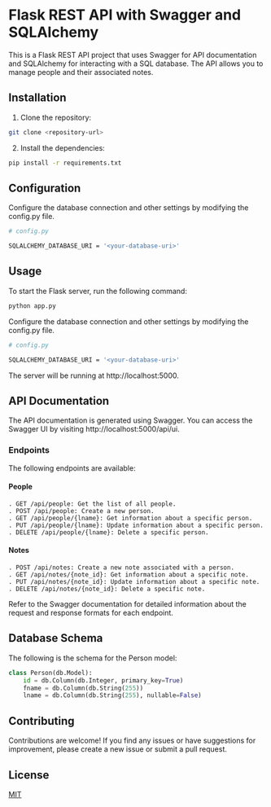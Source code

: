 # Flask REST API with Swagger and SQLAlchemy

This is a Flask REST API project that uses Swagger for API documentation and SQLAlchemy for interacting with a SQL database. The API allows you to manage people and their associated notes.

## Installation

1. Clone the repository:

```bash
git clone <repository-url>
```
2. Install the dependencies:

```bash
pip install -r requirements.txt
```

##  Configuration

Configure the database connection and other settings by modifying the config.py file.

```bash
# config.py

SQLALCHEMY_DATABASE_URI = '<your-database-uri>'
```

## Usage

To start the Flask server, run the following command:

```bash
python app.py

```

Configure the database connection and other settings by modifying the config.py file.

```bash
# config.py

SQLALCHEMY_DATABASE_URI = '<your-database-uri>'
```
The server will be running at http://localhost:5000.



## API Documentation

The API documentation is generated using Swagger. You can access the Swagger UI by visiting http://localhost:5000/api/ui.

###  Endpoints
The following endpoints are available:

#### People
    . GET /api/people: Get the list of all people.
    . POST /api/people: Create a new person.
    . GET /api/people/{lname}: Get information about a specific person.
    . PUT /api/people/{lname}: Update information about a specific person.
    . DELETE /api/people/{lname}: Delete a specific person.

#### Notes
    . POST /api/notes: Create a new note associated with a person.
    . GET /api/notes/{note_id}: Get information about a specific note.
    . PUT /api/notes/{note_id}: Update information about a specific note.
    . DELETE /api/notes/{note_id}: Delete a specific note.

Refer to the Swagger documentation for detailed information about the request and response formats for each endpoint.

## Database Schema
The following is the schema for the Person model:
```python
class Person(db.Model):
    id = db.Column(db.Integer, primary_key=True)
    fname = db.Column(db.String(255))
    lname = db.Column(db.String(255), nullable=False)
```
## Contributing
Contributions are welcome! If you find any issues or have suggestions for improvement, please create a new issue or submit a pull request.

## License

[MIT](https://choosealicense.com/licenses/mit/)